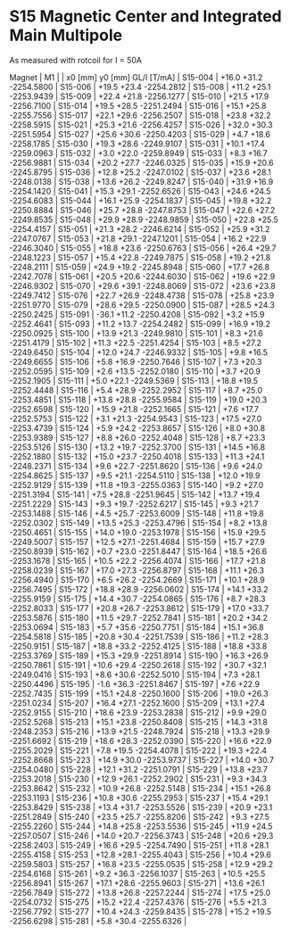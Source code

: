 S15 Magnetic Center and Integrated Main Multipole
=================================================

As measured with rotcoil for I =  50A

Magnet  |             M1               |
        | x0 [mm]  y0 [mm] GL/I [T/mA] |
S15-004 |   +16.0    +31.2 -2254.5800  |
S15-006 |   +19.5    +23.4 -2254.2812  |
S15-008 |   +11.2    +25.1 -2253.9439  |
S15-009 |   +22.4    +21.8 -2256.1277  |
S15-010 |   +21.5    +17.9 -2256.7100  |
S15-014 |   +19.5    +28.5 -2251.2494  |
S15-016 |   +15.1    +25.8 -2255.7556  |
S15-017 |   +22.1    +29.6 -2256.2507  |
S15-018 |   +23.8    +32.2 -2258.5915  |
S15-021 |   +25.3    +21.6 -2256.4257  |
S15-026 |   +32.0    +30.3 -2251.5954  |
S15-027 |   +25.6    +30.6 -2250.4203  |
S15-029 |    +4.7    +18.6 -2258.1785  |
S15-030 |   +19.3    +28.6 -2249.9107  |
S15-031 |   +10.1    +17.4 -2259.0963  |
S15-032 |    +3.0    +22.0 -2259.8949  |
S15-033 |    +8.3    +16.7 -2256.9881  |
S15-034 |   +20.2    +27.7 -2246.0325  |
S15-035 |   +15.9    +20.6 -2245.8795  |
S15-036 |   +12.8    +25.2 -2247.0102  |
S15-037 |   +23.6    +28.1 -2248.0138  |
S15-038 |   +13.6    +26.2 -2249.8247  |
S15-040 |   +31.9    +16.9 -2254.1420  |
S15-041 |   +15.3    +29.1 -2252.6526  |
S15-043 |   +24.6    +24.5 -2254.6083  |
S15-044 |   +16.1    +25.9 -2254.1837  |
S15-045 |   +19.8    +32.2 -2250.8884  |
S15-046 |   +25.7    +28.8 -2247.8753  |
S15-047 |   +22.6    +27.2 -2249.8535  |
S15-048 |   +29.9    +28.9 -2248.9859  |
S15-050 |   +22.8    +25.5 -2254.4157  |
S15-051 |   +21.3    +28.2 -2246.6214  |
S15-052 |   +25.9    +31.2 -2247.0767  |
S15-053 |   +21.8    +29.1 -2247.1201  |
S15-054 |   +16.2    +22.9 -2246.3040  |
S15-055 |   +18.8    +23.6 -2250.6763  |
S15-056 |   +26.4    +29.7 -2248.1223  |
S15-057 |   +15.4    +22.8 -2249.7875  |
S15-058 |   +19.2    +21.8 -2248.2111  |
S15-059 |   +24.9    +19.2 -2245.8948  |
S15-060 |   +17.7    +26.8 -2242.7078  |
S15-061 |   +20.5    +20.6 -2244.6030  |
S15-062 |   +19.6    +22.9 -2246.9302  |
S15-070 |   +29.6    +39.1 -2248.8069  |
S15-072 |   +23.6    +23.8 -2249.7412  |
S15-076 |   +22.7    +26.9 -2248.4738  |
S15-078 |   +25.8    +23.9 -2251.9770  |
S15-079 |   +28.6    +29.5 -2250.0900  |
S15-087 |   +28.5    +24.3 -2250.2425  |
S15-091 |   -36.1    +11.2 -2250.4208  |
S15-092 |    +3.2    +15.9 -2252.4641  |
S15-093 |   +11.2    +13.7 -2254.2482  |
S15-099 |   +16.9    +19.2 -2250.0925  |
S15-100 |   +13.9    +21.3 -2249.9810  |
S15-101 |    +8.3    +21.6 -2251.4179  |
S15-102 |   +11.3    +22.5 -2251.4254  |
S15-103 |    +8.5    +27.2 -2249.6450  |
S15-104 |   +12.0    +24.7 -2246.9332  |
S15-105 |    +9.8    +16.5 -2249.6655  |
S15-106 |    +5.8    +16.9 -2250.7646  |
S15-107 |    +7.3    +20.3 -2252.0595  |
S15-109 |    +2.6    +13.5 -2252.0180  |
S15-110 |    +3.7    +20.9 -2252.1905  |
S15-111 |    +5.0    +22.1 -2249.5369  |
S15-113 |   +18.8    +19.5 -2252.4448  |
S15-116 |    +5.4    +28.9 -2252.2952  |
S15-117 |    +8.7    +25.0 -2253.4851  |
S15-118 |   +13.8    +28.8 -2255.9584  |
S15-119 |   +19.0    +20.3 -2252.6598  |
S15-120 |   +15.9    +21.8 -2252.1665  |
S15-121 |    +7.6    +17.7 -2252.5753  |
S15-122 |    +3.1    +21.3 -2254.9543  |
S15-123 |   +17.5    +27.0 -2253.4739  |
S15-124 |    +5.9    +24.2 -2253.8657  |
S15-126 |    +8.0    +30.8 -2253.9389  |
S15-127 |    +8.8    +26.0 -2252.4048  |
S15-128 |    +8.7    +23.3 -2253.5126  |
S15-130 |   +13.2    +19.7 -2252.3700  |
S15-131 |   +14.5    +16.8 -2252.1880  |
S15-132 |   +15.0    +23.7 -2250.4018  |
S15-133 |   +11.3    +24.1 -2248.2371  |
S15-134 |    +9.6    +22.7 -2251.8620  |
S15-136 |    +9.6    +24.0 -2254.8625  |
S15-137 |    +9.5    +21.1 -2254.5110  |
S15-138 |   +12.0    +19.9 -2252.9129  |
S15-139 |   +11.8    +19.3 -2255.0363  |
S15-140 |    +9.2    +27.0 -2251.3194  |
S15-141 |    +7.5    +28.8 -2251.9645  |
S15-142 |   +13.7    +19.4 -2251.2229  |
S15-143 |    +9.3    +19.7 -2252.6217  |
S15-145 |    +9.3    +21.7 -2253.1488  |
S15-146 |    +4.5    +25.7 -2253.6009  |
S15-148 |   +11.8    +19.8 -2252.0302  |
S15-149 |   +13.5    +25.3 -2253.4796  |
S15-154 |    +8.2    +13.8 -2250.4651  |
S15-155 |   +14.0    +19.0 -2253.1978  |
S15-156 |   +15.9    +29.5 -2249.5007  |
S15-157 |   +12.5    +27.1 -2251.4684  |
S15-159 |   +15.7    +27.9 -2250.8939  |
S15-162 |    +0.7    +23.0 -2251.8447  |
S15-164 |   +18.5    +26.6 -2253.1678  |
S15-165 |   +10.5    +22.2 -2256.4074  |
S15-166 |   +17.7    +21.8 -2258.0239  |
S15-167 |   +17.0    +27.3 -2256.8797  |
S15-168 |   +11.1    +26.3 -2256.4940  |
S15-170 |    +6.5    +26.2 -2254.2669  |
S15-171 |   +10.1    +28.9 -2256.7495  |
S15-172 |   +18.8    +28.9 -2256.0602  |
S15-174 |   +14.1    +33.2 -2255.9159  |
S15-175 |   +14.4    +30.7 -2254.0865  |
S15-176 |    +8.7    +28.3 -2252.8033  |
S15-177 |   +20.8    +26.7 -2253.8612  |
S15-179 |   +17.0    +33.7 -2253.5876  |
S15-180 |   +11.5    +29.7 -2252.7841  |
S15-181 |   +20.2    +34.2 -2253.0694  |
S15-183 |    +5.7    +35.6 -2250.7751  |
S15-184 |   +15.1    +36.8 -2254.5818  |
S15-185 |   +20.8    +30.4 -2251.7539  |
S15-186 |   +11.2    +28.3 -2250.9151  |
S15-187 |   +18.8    +33.2 -2252.4125  |
S15-188 |   +18.8    +33.8 -2253.3769  |
S15-189 |   +15.3    +29.9 -2251.8914  |
S15-190 |   +16.3    +26.9 -2250.7861  |
S15-191 |   +10.6    +29.4 -2250.2618  |
S15-192 |   +30.7    +32.1 -2249.0416  |
S15-193 |    +8.6    +30.6 -2252.5010  |
S15-194 |    +7.3    +28.1 -2250.4496  |
S15-195 |    -1.6    +36.3 -2251.8467  |
S15-197 |    +7.6    +22.9 -2252.7435  |
S15-199 |   +15.1    +24.8 -2250.1600  |
S15-206 |   +19.0    +26.3 -2251.0234  |
S15-207 |   +16.4    +27.1 -2252.1600  |
S15-209 |   +13.1    +27.4 -2252.9155  |
S15-210 |   +18.6    +23.9 -2253.2838  |
S15-212 |    +9.9    +29.0 -2252.5268  |
S15-213 |   +15.1    +23.8 -2250.8408  |
S15-215 |   +14.3    +31.8 -2248.2353  |
S15-216 |   +13.9    +21.5 -2248.7924  |
S15-218 |   +13.3    +29.9 -2251.6692  |
S15-219 |   +18.6    +28.3 -2252.0390  |
S15-220 |   +16.6    +22.9 -2255.2029  |
S15-221 |    +7.8    +19.5 -2254.4078  |
S15-222 |   +19.3    +22.4 -2252.8668  |
S15-223 |   +14.9    +30.0 -2253.9737  |
S15-227 |   +14.0    +30.7 -2254.0480  |
S15-228 |   +12.1    +31.2 -2251.0791  |
S15-229 |   +13.8    +23.7 -2253.2018  |
S15-230 |   +12.9    +26.1 -2252.2902  |
S15-231 |    +9.3    +34.3 -2253.8642  |
S15-232 |   +10.9    +26.8 -2252.5148  |
S15-234 |   +15.1    +26.8 -2253.1193  |
S15-236 |   +10.8    +30.6 -2255.2953  |
S15-237 |   +15.4    +29.1 -2253.8429  |
S15-238 |   +13.4    +31.7 -2253.5526  |
S15-239 |   +20.9    +23.1 -2251.2849  |
S15-240 |   +23.5    +25.7 -2255.8206  |
S15-242 |    +9.3    +27.5 -2255.2260  |
S15-244 |   +14.8    +25.8 -2253.5536  |
S15-245 |   +11.9    +24.5 -2257.0507  |
S15-246 |   +14.0    +20.7 -2256.3743  |
S15-248 |   +20.6    +29.3 -2258.2403  |
S15-249 |   +16.6    +29.5 -2254.7490  |
S15-251 |   +11.8    +28.1 -2255.4158  |
S15-253 |   +12.8    +28.1 -2255.4043  |
S15-256 |   +10.4    +29.6 -2259.5803  |
S15-257 |   +16.8    +23.5 -2255.0535  |
S15-258 |   +12.9    +29.2 -2254.6168  |
S15-261 |    +9.2    +36.3 -2256.1037  |
S15-263 |   +10.5    +25.5 -2256.8941  |
S15-267 |   +17.1    +28.6 -2255.9603  |
S15-271 |   +13.6    +26.1 -2256.7849  |
S15-272 |   +13.8    +26.8 -2257.2244  |
S15-274 |   +17.5    +25.0 -2254.0732  |
S15-275 |   +15.2    +22.4 -2257.4376  |
S15-276 |    +5.5    +21.3 -2256.7792  |
S15-277 |   +10.4    +24.3 -2259.8435  |
S15-278 |   +15.2    +19.5 -2256.6298  |
S15-281 |    +5.8    +30.4 -2255.6326  |
